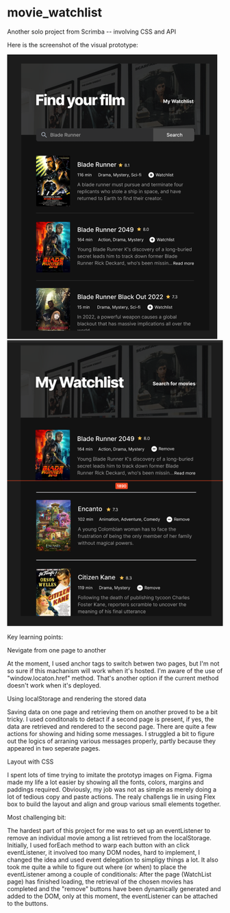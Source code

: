 # movie_watchlist

Another solo project from Scrimba -- involving CSS and API


Here is the screenshot of the visual prototype:

![ALT search_page](./movie_list.png)
![ALT watch_list_page](./watchList-page.png)



Key learning points:

Nevigate from one page to another 

At the moment, I used anchor tags to  switch betwen two pages, but I'm
not so sure if this machanism will work when it's hosted. I'm aware of the use of 
"window.locaton.href" method. That's another option if the current method doesn't work
when it's deployed. 

Using localStorage and rendering the stored data

Saving data on one page and retrieving them on another proved to be a bit tricky. I used
conditonals to detact if a second page is present, if yes, the data are retrieved and rendered 
to the second page. There are quite a few actions for showing and hiding some messages. I struggled
a bit to figure out the logics of arraning various messages properly, partly because they appeared 
in two seperate pages. 

Layout with CSS

I spent lots of time trying to imitate the prototyp images on Figma. Figma made my life a lot easier by
showing all the fonts, colors, margins and paddings required. Obviously, my job was not as simple as
merely doing a lot of tedious copy and paste actions.  The realy challengs lie in using Flex box to build
the layout and align and group various small elements together. 


Most challenging bit:

The hardest part of this project for me was to set up an eventListener to remove an individual movie among 
a list retrieved from the localStorage.  Initially, I used forEach method to warp each button with an click
eventListener, it involved too many DOM nodes, hard to implement, I changed the idea and used event delegation
to simpligy things a lot.  It also took me quite a while to figure out where (or when) to place the eventListener
among a couple of conditionals:
After the page (WatchList page) has finished loading, the retrieval of the chosen movies has completed and the 
"remove" buttons have been dynamically generated and added to the DOM, only at this moment, the eventListener 
can be attached to the buttons.  




